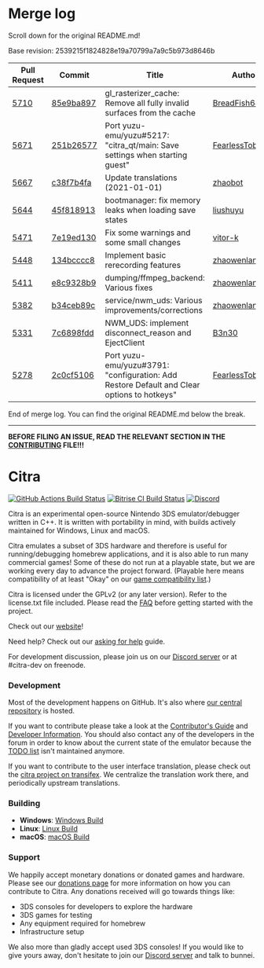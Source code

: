 # Merge log

Scroll down for the original README.md!

Base revision: 2539215f1824828e19a70799a7a9c5b973d8646b

|Pull Request|Commit|Title|Author|Merged?|
|----|----|----|----|----|
|[5710](https://github.com/citra-emu/citra/pull/5710)|[85e9ba897](https://github.com/citra-emu/citra/pull/5710/files/)|gl_rasterizer_cache: Remove all fully invalid surfaces from the cache|[BreadFish64](https://github.com/BreadFish64)|Yes|
|[5671](https://github.com/citra-emu/citra/pull/5671)|[251b26577](https://github.com/citra-emu/citra/pull/5671/files/)|Port yuzu-emu/yuzu#5217: "citra_qt/main: Save settings when starting guest"|[FearlessTobi](https://github.com/FearlessTobi)|Yes|
|[5667](https://github.com/citra-emu/citra/pull/5667)|[c38f7b4fa](https://github.com/citra-emu/citra/pull/5667/files/)|Update translations (2021-01-01)|[zhaobot](https://github.com/zhaobot)|Yes|
|[5644](https://github.com/citra-emu/citra/pull/5644)|[45f818913](https://github.com/citra-emu/citra/pull/5644/files/)|bootmanager: fix memory leaks when loading save states|[liushuyu](https://github.com/liushuyu)|Yes|
|[5471](https://github.com/citra-emu/citra/pull/5471)|[7e19ed130](https://github.com/citra-emu/citra/pull/5471/files/)|Fix some warnings and some small changes|[vitor-k](https://github.com/vitor-k)|Yes|
|[5448](https://github.com/citra-emu/citra/pull/5448)|[134bcccc8](https://github.com/citra-emu/citra/pull/5448/files/)|Implement basic rerecording features|[zhaowenlan1779](https://github.com/zhaowenlan1779)|Yes|
|[5411](https://github.com/citra-emu/citra/pull/5411)|[e8c9328b9](https://github.com/citra-emu/citra/pull/5411/files/)|dumping/ffmpeg_backend: Various fixes|[zhaowenlan1779](https://github.com/zhaowenlan1779)|Yes|
|[5382](https://github.com/citra-emu/citra/pull/5382)|[b34ceb89c](https://github.com/citra-emu/citra/pull/5382/files/)|service/nwm_uds: Various improvements/corrections|[zhaowenlan1779](https://github.com/zhaowenlan1779)|Yes|
|[5331](https://github.com/citra-emu/citra/pull/5331)|[7c6898fdd](https://github.com/citra-emu/citra/pull/5331/files/)|NWM_UDS: implement disconnect_reason and EjectClient|[B3n30](https://github.com/B3n30)|Yes|
|[5278](https://github.com/citra-emu/citra/pull/5278)|[2c0cf5106](https://github.com/citra-emu/citra/pull/5278/files/)|Port yuzu-emu/yuzu#3791: "configuration: Add Restore Default and Clear options to hotkeys"|[FearlessTobi](https://github.com/FearlessTobi)|Yes|


End of merge log. You can find the original README.md below the break.

------

**BEFORE FILING AN ISSUE, READ THE RELEVANT SECTION IN THE [CONTRIBUTING](https://github.com/citra-emu/citra/wiki/Contributing#reporting-issues) FILE!!!**

Citra
==============
[![GitHub Actions Build Status](https://github.com/citra-emu/citra/workflows/citra-ci/badge.svg)](https://github.com/citra-emu/citra/actions)
[![Bitrise CI Build Status](https://app.bitrise.io/app/4ccd8e5720f0d13b/status.svg?token=H32TmbCwxb3OQ-M66KbAyw&branch=master)](https://app.bitrise.io/app/4ccd8e5720f0d13b)
[![Discord](https://img.shields.io/discord/220740965957107713?color=%237289DA&label=Citra&logo=discord&logoColor=white)](https://discord.gg/FAXfZV9)

Citra is an experimental open-source Nintendo 3DS emulator/debugger written in C++. It is written with portability in mind, with builds actively maintained for Windows, Linux and macOS.

Citra emulates a subset of 3DS hardware and therefore is useful for running/debugging homebrew applications, and it is also able to run many commercial games! Some of these do not run at a playable state, but we are working every day to advance the project forward. (Playable here means compatibility of at least "Okay" on our [game compatibility list](https://citra-emu.org/game).)

Citra is licensed under the GPLv2 (or any later version). Refer to the license.txt file included. Please read the [FAQ](https://citra-emu.org/wiki/faq/) before getting started with the project.

Check out our [website](https://citra-emu.org/)!

Need help? Check out our [asking for help](https://citra-emu.org/help/reference/asking/) guide.

For development discussion, please join us on our [Discord server](https://citra-emu.org/discord/) or at #citra-dev on freenode.

### Development

Most of the development happens on GitHub. It's also where [our central repository](https://github.com/citra-emu/citra) is hosted.

If you want to contribute please take a look at the [Contributor's Guide](https://github.com/citra-emu/citra/wiki/Contributing) and [Developer Information](https://github.com/citra-emu/citra/wiki/Developer-Information). You should also contact any of the developers in the forum in order to know about the current state of the emulator because the [TODO list](https://docs.google.com/document/d/1SWIop0uBI9IW8VGg97TAtoT_CHNoP42FzYmvG1F4QDA) isn't maintained anymore.

If you want to contribute to the user interface translation, please check out the [citra project on transifex](https://www.transifex.com/citra/citra). We centralize the translation work there, and periodically upstream translations.

### Building

* __Windows__: [Windows Build](https://github.com/citra-emu/citra/wiki/Building-For-Windows)
* __Linux__: [Linux Build](https://github.com/citra-emu/citra/wiki/Building-For-Linux)
* __macOS__: [macOS Build](https://github.com/citra-emu/citra/wiki/Building-for-macOS)


### Support
We happily accept monetary donations or donated games and hardware. Please see our [donations page](https://citra-emu.org/donate/) for more information on how you can contribute to Citra. Any donations received will go towards things like:
* 3DS consoles for developers to explore the hardware
* 3DS games for testing
* Any equipment required for homebrew
* Infrastructure setup

We also more than gladly accept used 3DS consoles! If you would like to give yours away, don't hesitate to join our [Discord server](https://citra-emu.org/discord/) and talk to bunnei.
